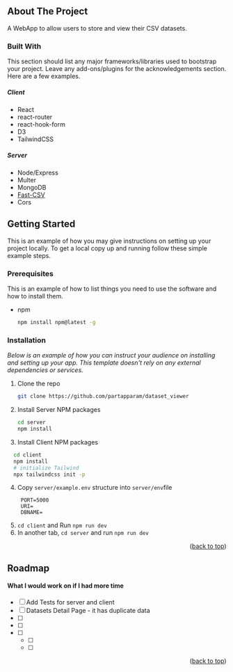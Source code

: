 <!-- ABOUT THE PROJECT -->

## About The Project

A WebApp to allow users to store and view their CSV datasets.

### Built With

This section should list any major frameworks/libraries used to bootstrap your project. Leave any add-ons/plugins for the acknowledgements section. Here are a few examples.

##### Client
- React
- react-router
- react-hook-form
- D3
- TailwindCSS

##### Server
- Node/Express
- Multer
- MongoDB
- [Fast-CSV]([url](https://c2fo.github.io/fast-csv/))
- Cors


<!-- GETTING STARTED -->

## Getting Started

This is an example of how you may give instructions on setting up your project locally.
To get a local copy up and running follow these simple example steps.

### Prerequisites

This is an example of how to list things you need to use the software and how to install them.

- npm
  ```sh
  npm install npm@latest -g
  ```

### Installation

_Below is an example of how you can instruct your audience on installing and setting up your app. This template doesn't rely on any external dependencies or services._


1. Clone the repo
   ```sh
   git clone https://github.com/partapparam/dataset_viewer
   ```
2. Install Server NPM packages
   ```sh
   cd server
   npm install
   ```
3. Install Client NPM packages

```sh
  cd client
  npm install
  # initialize Tailwind
  npx tailwindcss init -p
```

4. Copy `server/example.env` structure into `server/env`file
   ```
    PORT=5000
    URI=
    DBNAME=
   ```
5. `cd client` and Run `npm run dev`
6. In another tab, `cd server` and run `npm run dev`

<p align="right">(<a href="#readme-top">back to top</a>)</p>

<!-- ROADMAP -->

## Roadmap 
#### What I would work on if I had more time

- [ ] Add Tests for server and client
- [ ] Datasets Detail Page - it has duplicate data
- [ ] 
- [ ] 
- [ ] 
  - [ ] 
  - [ ] 

<p align="right">(<a href="#readme-top">back to top</a>)</p>
